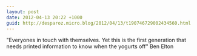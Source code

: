 ```yaml
---
layout: post
date: 2012-04-13 20:22 +1000
guid: http://desparoz.micro.blog/2012/04/13/t190746729002434560.html
---
```

"Everyones in touch with themselves. Yet this is the first generation that needs printed information to know when the yogurts off" Ben Elton
